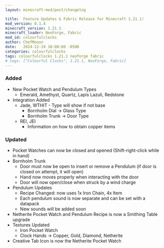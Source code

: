```yaml
---
layout: minecraft-mod/post/changelog

title:  Feature Updates & Fabric Release for Minecraft 1.21.1! 
mod_version: 0.1.4
minecraft_version: 1.21.1
minecraft_loader: NeoForge, Fabric
mod_id: colourfulclocks
author: ChefMooon
date:   2024-12-19 10:00:00 -0500
categories: colourfulclocks
tags: colourfulclocks 1.21.1 neoforge fabric
# tags: ["Colourful Clocks", 1.21.1, NeoForge, Fabric]
---
```


### Added
- New Pocket Watch and Pendulum Types
    - Emerald, Amethyst, Quartz, Lapis Lazuli, Redstone
- Integration Added
    - Jade, WTHIT - Type will show if not base
        - Bornholm Dial -> Glass Type
        - Bornholm Trunk -> Door Type
    - REI, JEI
        - Information on how to obtain copper items

### Updated
- Pocket Watches can now be closed and opened (Shift-right-click while in hand)
- Bornholm Trunk
    - Door must now be open to insert or remove a Pendulum (if door is closed on attempt, it will open)
    - Hand now moves properly when interacting with the door
    - Door will now open/close when struck by a wind charge
- Pendulum Updates
    - Recipe Changed: now uses 1x Iron Chain, 4x Item
    - Each pendulum sound is now separate and can be set with a datapack
    - New sounds will be added soon
- Netherite Pocket Watch and Pendulum Recipe is now a Smithing Table upgrade
- Textures Updated
    - Iron Pocket Watch
    - Clock Hands -> Copper, Gold, Diamond, Netherite
- Creative Tab Icon is now the Netherite Pocket Watch